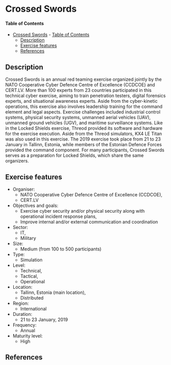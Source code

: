# Crossed Swords

#### Table of Contents 
<!-- START doctoc generated TOC please keep comment here to allow auto update -->
<!-- DON'T EDIT THIS SECTION, INSTEAD RE-RUN doctoc TO UPDATE -->


- [Crossed Swords](#crossed-swords)
      - [Table of Contents](#table-of-contents)
  - [Description](#description)
  - [Exercise features](#exercise-features)
  - [References](#references)

<!-- END doctoc generated TOC please keep comment here to allow auto update -->

## Description 
Crossed Swords is an annual red teaming exercise organized jointly by the NATO Cooperative Cyber Defence Centre of Excellence (CCDCOE) and CERT.LV. More than 100 experts from 23 countries participated in this technical cyber exercise, aiming to train penetration testers, digital forensics experts, and situational awareness experts. Aside from the cyber-kinetic operations, this exercise also involves leadership training for the command element and legal aspects. Exercise challenges included industrial control systems, physical security systems, unmanned aerial vehicles (UAV), unmanned ground vehicles (UGV), and maritime surveillance systems. Like in the Locked Shields exercise, Threod provided its software and hardware for the exercise execution. Aside from the Threod simulators, KX4 LE Titan was also used in this exercise. The 2019 exercise took place from 21 to 23 January in Tallinn, Estonia, while members of the Estonian Defence Forces provided the command component. For many participants, Crossed Swords serves as a preparation for Locked Shields, which share the same organizers.

## Exercise features

- Organiser:
  - NATO Cooperative Cyber Defence Centre of Excellence (CCDCOE),
  - CERT.LV
- Objectives and goals:
  - Exercise cyber security and/or physical security along with operational incident response plans,
  - Improve internal and/or external communication and coordination
- Sector:
  - IT, 
  - Military
- Size:
  - Medium (from 100 to 500 participants)
- Type:
  - Simulation
- Level:
  - Technical, 
  - Tactical, 
  - Operational
- Location:
  - Tallinn, Estonia (main location),
  - Distributed
- Region:
  - International   
- Duration:
  - 21 to 23 January, 2019
- Frequency:
  - Annual
- Maturity level:
  - High

## References